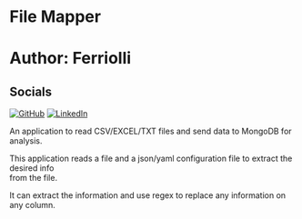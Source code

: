 # File Mapper
# Author: Ferriolli
## Socials
[![GitHub](https://img.shields.io/badge/github-%23121011.svg?style=for-the-badge&logo=github&logoColor=white)](https://github.com/Ferriolli)
[![LinkedIn](https://img.shields.io/badge/linkedin-%230077B5.svg?style=for-the-badge&logo=linkedin&logoColor=white)](https://www.linkedin.com/in/pedro-paulo-ferriolli-461834211/)

An application to read CSV/EXCEL/TXT files and send data to MongoDB for analysis.

This application reads a file and a json/yaml configuration file to extract the desired info\
from the file.

It can extract the information and use regex to replace any information on any column.